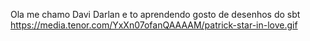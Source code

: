 Ola me chamo Davi Darlan e to aprendendo
gosto de desenhos do sbt
https://media.tenor.com/YxXn07ofanQAAAAM/patrick-star-in-love.gif
